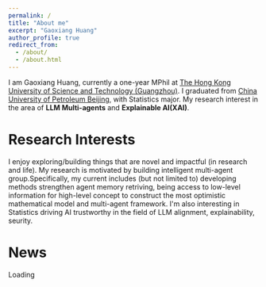 ```yaml
---
permalink: /
title: "About me"
excerpt: "Gaoxiang Huang"
author_profile: true
redirect_from: 
  - /about/
  - /about.html
---
```


I am Gaoxiang Huang, currently a one-year MPhil at [The Hong Kong University of Science and Technology (Guangzhou)](https://www.hkust-gz.edu.cn/zh/?variant=zh-cn). I graduated from [China University of Petroleum Beijing](https://www.cup.edu.cn/), with Statistics major. My research interest in the area of **LLM Multi-agents** and **Explainable AI(XAI)**.
<!-- I was a research assistant at the China University of Petroleum Beijing, concerning the research of driver behavior assessment
advised by Prof. [ZhangQi](https://cup.edu.cn/aces/teachers/full/84345.html) -->

Research Interests
======
I enjoy exploring/building things that are novel and impactful (in research and life). 
My research is motivated by building intelligent multi-agent group.Specifically, my current includes (but not limited to) developing methods strengthen agent memory retriving, being access to low-level information for high-level concept to construct the most optimistic mathematical model and multi-agent framework. I'm also interesting in Statistics driving AI trustworthy in the field of LLM alignment, explainability, seurity.

<!-- ### \colorbox{yellow}{Seeking postgraduate programs, please call me if someone are interested in me} -->

<!-- ### ==<span style="background:yellow;">I'm seeking postgraduate programs, please call me if someone are interested in me</span>== -->

News
======
Loading

<!-- Site-wide configuration
------
The main configuration file for the site is in the base directory in [_config.yml](https://github.com/academicpages/academicpages.github.io/blob/master/_config.yml), which defines the content in the sidebars and other site-wide features. You will need to replace the default variables with ones about yourself and your site's github repository. The configuration file for the top menu is in [_data/navigation.yml](https://github.com/academicpages/academicpages.github.io/blob/master/_data/navigation.yml). For example, if you don't have a portfolio or blog posts, you can remove those items from that navigation.yml file to remove them from the header. 

Create content & metadata
------
For site content, there is one markdown file for each type of content, which are stored in directories like _publications, _talks, _posts, _teaching, or _pages. For example, each talk is a markdown file in the [_talks directory](https://github.com/academicpages/academicpages.github.io/tree/master/_talks). At the top of each markdown file is structured data in YAML about the talk, which the theme will parse to do lots of cool stuff. The same structured data about a talk is used to generate the list of talks on the [Talks page](https://academicpages.github.io/talks), each [individual page](https://academicpages.github.io/talks/2012-03-01-talk-1) for specific talks, the talks section for the [CV page](https://academicpages.github.io/cv), and the [map of places you've given a talk](https://academicpages.github.io/talkmap.html) (if you run this [python file](https://github.com/academicpages/academicpages.github.io/blob/master/talkmap.py) or [Jupyter notebook](https://github.com/academicpages/academicpages.github.io/blob/master/talkmap.ipynb), which creates the HTML for the map based on the contents of the _talks directory).

**Markdown generator**

I have also created [a set of Jupyter notebooks](https://github.com/academicpages/academicpages.github.io/tree/master/markdown_generator
) that converts a CSV containing structured data about talks or presentations into individual markdown files that will be properly formatted for the academicpages template. The sample CSVs in that directory are the ones I used to create my own personal website at stuartgeiger.com. My usual workflow is that I keep a spreadsheet of my publications and talks, then run the code in these notebooks to generate the markdown files, then commit and push them to the GitHub repository.

How to edit your site's GitHub repository
------
Many people use a git client to create files on their local computer and then push them to GitHub's servers. If you are not familiar with git, you can directly edit these configuration and markdown files directly in the github.com interface. Navigate to a file (like [this one](https://github.com/academicpages/academicpages.github.io/blob/master/_talks/2012-03-01-talk-1.md) and click the pencil icon in the top right of the content preview (to the right of the "Raw | Blame | History" buttons). You can delete a file by clicking the trashcan icon to the right of the pencil icon. You can also create new files or upload files by navigating to a directory and clicking the "Create new file" or "Upload files" buttons. 

Example: editing a markdown file for a talk
![Editing a markdown file for a talk](/images/editing-talk.png)

For more info
------
More info about configuring academicpages can be found in [the guide](https://academicpages.github.io/markdown/). The [guides for the Minimal Mistakes theme](https://mmistakes.github.io/minimal-mistakes/docs/configuration/) (which this theme was forked from) might also be helpful.
 -->

<!-- * `2023.8.26` Texas A&M U offer of tongue got
* `2023.8.13` HKUST(GZ) offer recommendation got 
* `2023.8.10` Texas A&M U interview ended
* `2023.7.30` Hongkong University of Science and Technology(Guangzhou) Interview ended
* `2023.7.15` Hongkong University of Science and Technology(Guangzhou) arrived
* `2023.7.10` Southern University of Science and Technology Work Over
* `2023.6.30` Southern University of Science and Technology Work Opening
* `2023.6.30` RedBird Challenge Campe Over
* `2023.6.23` RedBird Challenge Camp Opening
* `2023.2.20` Finished paper of MCM in 2023
* `2023.2.20` 23Spring Semester begins
* `2023.2.17` MCM begins
* `2023.2.13` A paper was accepted by the Journal of System Simulation -->
